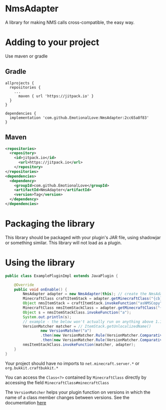 # NmsAdapter
A library for making NMS calls cross-compatible, the easy way.

# Adding to your project
Use maven or gradle

## Gradle
```
allprojects {
  repositories {
    ...
      maven { url 'https://jitpack.io' }
  }
}
  
dependencies {
  implementation 'com.github.EmotionalLove:NmsAdapter:2cc65a8f83'
}

```
## Maven
```xml
<repositories>
  <repository>
    <id>jitpack.io</id>
      <url>https://jitpack.io</url>
    </repository>
</repositories>
<dependencies>
  <dependency>
    <groupId>com.github.EmotionalLove</groupId>
    <artifactId>NmsAdapter</artifactId>
    <version>Tag</version>
  </dependency>
</dependencies>
```

# Packaging the library
This library should be packaged with your plugin's JAR file, using shadowjar or something similar.
This library will not load as a plugin.

# Using the library
```Java
public class ExamplePluginImpl extends JavaPlugin {

    @Override
    public void onEnable() {
        NmsAdapter adapter = new NmsAdapter(this); // create the NmsAdapter instance (store this in a field if you'd like)
        MinecraftClass craftItemStack = adapter.getMinecraftClass("{cb}.inventory.CraftItemStack"); 
        Object nmsItemStack = craftItemStack.invokeFunction("asNMSCopy", new ItemStack(Material.EMERALD));
        MinecraftClass nmsItemStackClass = adapter.getMinecraftClass("{nms}.ItemStack", nmsItemStack);
        Object s = nmsItemStackClass.invokeFunction("a");
        System.out.println(s);
        // example - the below won't actually run on anything above 1.11 because I can't be bothered to look up the actual function names.
        VersionMatcher matcher = // ItemStack.getUnlocalizedName()
                new VersionMatcher("a")
                .then(new VersionMatcher.Rule(VersionMatcher.Comparative.EQUAL, 14), "c") // == 1.14.x
                .then(new VersionMatcher.Rule(VersionMatcher.Comparative.GREATER_THAN, 11), "b"); // > 1.11.x
        nmsItemStackClass.invokeFunction(matcher, adapter);
    }
}
```
Your project should have no imports to `net.minecraft.server.*` or `org.bukkit.craftbukkit.*`

You can access the `Class<?>` contained by `MinecraftClass` directly by accessing the field `MinecraftClass#minecraftClass`

The `VersionMatcher` helps your plugin function on versions in which the name of a class member changes between versions. See the documentation [here](https://github.com/EmotionalLove/NmsAdapter/blob/master/src/main/java/me/someonelove/nmsadapter/VersionMatcher.java)
